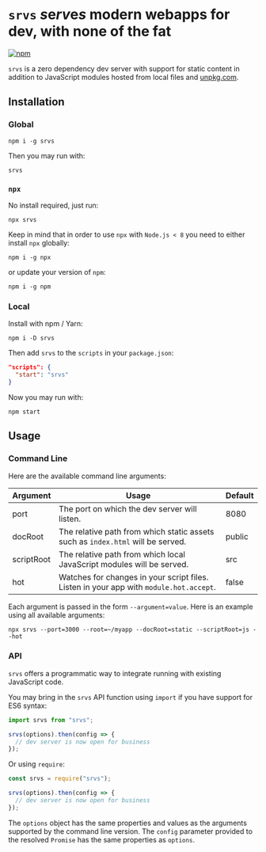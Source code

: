 # `srvs` *s*e*rv*e*s* modern webapps for dev, with none of the fat

[![npm](https://img.shields.io/npm/v/srvs.svg)](https://www.npmjs.org/package/srvs)

`srvs` is a zero dependency dev server with support for static content in addition to JavaScript modules hosted from local files and [unpkg.com](https://unpkg.com).

## Installation

### Global

```console
npm i -g srvs
```

Then you may run with:

```console
srvs
```

### `npx`

No install required, just run:

```console
npx srvs
```

Keep in mind that in order to use `npx` with `Node.js < 8` you need to either install `npx` globally:

```console
npm i -g npx
```

or update your version of `npm`:

```console
npm i -g npm
```

### Local

Install with npm / Yarn:

```console
npm i -D srvs
```

Then add `srvs` to the `scripts` in your `package.json`:

```json
"scripts": {
  "start": "srvs"
}
```

Now you may run with:

```console
npm start
```

## Usage

### Command Line

Here are the available command line arguments:

| Argument   | Usage                                                                                  | Default |
| ---------- | -------------------------------------------------------------------------------------- | ------- |
| port       | The port on which the dev server will listen.                                          | 8080    |
| docRoot    | The relative path from which static assets such as `index.html` will be served.        | public  |
| scriptRoot | The relative path from which local JavaScript modules will be served.                  | src     |
| hot        | Watches for changes in your script files. Listen in your app with `module.hot.accept`. | false   |

Each argument is passed in the form `--argument=value`. Here is an example using all available arguments:

```console
npx srvs --port=3000 --root=~/myapp --docRoot=static --scriptRoot=js --hot
```

### API

`srvs` offers a programmatic way to integrate running with existing JavaScript code.

You may bring in the `srvs` API function using `import` if you have support for ES6 syntax:

```js
import srvs from "srvs";

srvs(options).then(config => {
  // dev server is now open for business
});
```

Or using `require`:

```js
const srvs = require("srvs");

srvs(options).then(config => {
  // dev server is now open for business
});
```

The `options` object has the same properties and values as the arguments supported by the command line version. The `config` parameter provided to the resolved `Promise` has the same properties as `options`.
